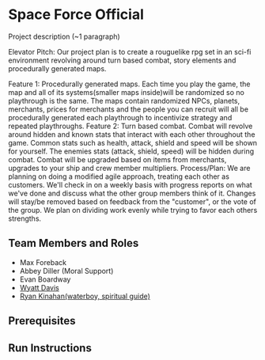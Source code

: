 # Space Force Official

Project description (~1 paragraph)

Elevator Pitch: Our project plan is to create a rouguelike rpg set in an sci-fi environment revolving around turn based combat, story elements and procedurally generated maps.

Feature 1: Procedurally generated maps. Each time you play the game, the map and all of its systems(smaller maps inside)will be randomized so no playthrough is the same. 
The maps contain randomized NPCs, planets, merchants, prices for merchants and the people you can recruit will all be procedurally generated each playthrough to incentivize 
strategy and repeated playthroughs.
Feature 2: Turn based combat. Combat will revolve around hidden and known stats that interact with each other throughout the game. Common stats such as health, attack, shield 
and speed will be shown for yourself. The enemies stats (attack, shield, speed) will be hidden during combat. Combat will be upgraded based on items from merchants, upgrades 
to your ship and crew member multipliers.
Process/Plan: We are planning on doing a modified agile approach, treating each other as customers. We'll check in on a weekly basis with progress reports on what we've done 
and discuss what the other group members think of it. Changes will stay/be removed based on feedback from the "customer", or the vote of the group. We plan on dividing work 
evenly while trying to favor each others strengths. 

## Team Members and Roles

* Max Foreback
* Abbey Diller (Moral Support)
* Evan Boardway
* [Wyatt Davis](https://github.com/daviswygvsu/CIS350-HW2-Davis)
* [Ryan Kinahan(waterboy, spiritual guide)](https://github.com/RyanKinahan/CIS350-HW2-Kinahan)

## Prerequisites

## Run Instructions
